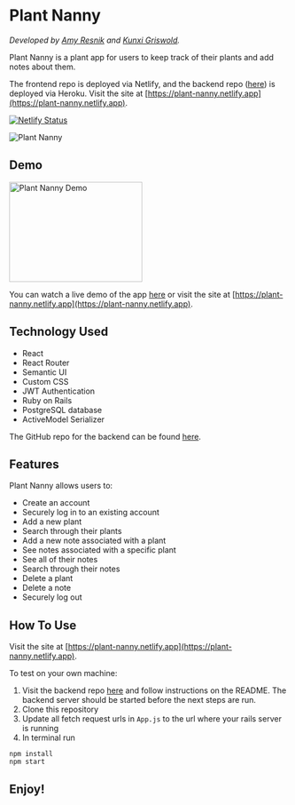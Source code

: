 # Plant Nanny

*Developed by [Amy Resnik](https://github.com/aresnik11) and [Kunxi Griswold](https://github.com/kgriswo1).*

Plant Nanny is a plant app for users to keep track of their plants and add notes about them.

The frontend repo is deployed via Netlify, and the backend repo ([here](https://github.com/aresnik11/plant-nanny-backend)) is deployed via Heroku. Visit the site at [https://plant-nanny.netlify.app](https://plant-nanny.netlify.app).

[![Netlify Status](https://api.netlify.com/api/v1/badges/40d963ad-14c3-4fa3-ac2b-f529a7ce90a4/deploy-status)](https://app.netlify.com/sites/plant-nanny/deploys)

![Plant Nanny](https://user-images.githubusercontent.com/8761638/69591015-5bb54d00-0fbf-11ea-8bc3-47d08e74aac8.png)

## Demo

<a href="http://www.youtube.com/watch?feature=player_embedded&v=mgBwnVsuJ-Q
" target="_blank"><img src="http://img.youtube.com/vi/mgBwnVsuJ-Q/0.jpg" 
alt="Plant Nanny Demo" width="240" height="180" /></a>

You can watch a live demo of the app [here](https://youtu.be/mgBwnVsuJ-Q) or visit the site at [https://plant-nanny.netlify.app](https://plant-nanny.netlify.app).

## Technology Used

* React
* React Router
* Semantic UI
* Custom CSS
* JWT Authentication
* Ruby on Rails
* PostgreSQL database
* ActiveModel Serializer

The GitHub repo for the backend can be found [here](https://github.com/aresnik11/plant-nanny-backend).

## Features

Plant Nanny allows users to:

* Create an account
* Securely log in to an existing account
* Add a new plant
* Search through their plants
* Add a new note associated with a plant
* See notes associated with a specific plant
* See all of their notes
* Search through their notes
* Delete a plant
* Delete a note
* Securely log out

## How To Use

Visit the site at [https://plant-nanny.netlify.app](https://plant-nanny.netlify.app).

To test on your own machine:
1. Visit the backend repo [here](https://github.com/aresnik11/plant-nanny-backend) and follow instructions on the README. The backend server should be started before the next steps are run.
2. Clone this repository
3. Update all fetch request urls in `App.js` to the url where your rails server is running
4. In terminal run
```
npm install
npm start
```

## Enjoy!

